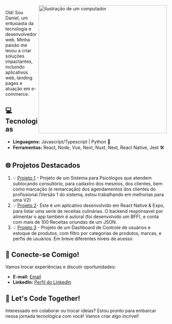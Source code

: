 <img src="https://raw.githubusercontent.com/MicaelliMedeiros/micaellimedeiros/master/image/computer-illustration.png" alt="ilustração de um computador" min-width="400px" max-width="400px" width="400px" align="right">

<p align="left"> 
Olá! Sou Daniel, um entusiasta da tecnologia e desenvolvedor web. Minha paixão me levou a criar soluções impactantes, incluindo aplicativos web, landing pages e atuação em e-commerce.

## 💻 Tecnologias

- **Linguagens:** Javascript/Typescript  | Python 🚀
- **Ferramentas:** React, Node, Vue, Next, Nuxt, Nest, React Native, Jest 🛠️

## 🌐 Projetos Destacados

1. 💡 [Projeto 1](https://psiboard.vercel.app/) - Projeto de um Sistema para Psicólogos que atendem sublocando consultório, para cadastro dos mesmos, dos clientes, bem como marcação (e remarcação) dos agendamentos dos clientes do profissional.(Versão 1 do sistema, estou trabalhando em melhorias para uma V2)
2. 💡 [Projeto 2](https://github.com/NogueiraDan/appReceitas)- Este é um aplicativo desenvolvido em React Native & Expo, para listar uma serie de receitas culinárias. O backend responsavel por alimentar o app também é autoral (foi desenvolvido um BFF), e conta com mais de 100 Receitas oriundas de um JSON.
3. 💡 [Projeto 3](https://github.com/NogueiraDan/dashboard) - Projeto de um Dashboard de Controle de usuários e estoque de produtos, com filtro por categorias de produtos, marcas, e perfis de usuários. Em breve diferentes níveis de acesso

## 🤝 Conecte-se Comigo!

Vamos trocar experiências e discutir oportunidades:

- **E-mail:** [Email](mailto:silvanogueira3460@gmail.com)
- **LinkedIn:** [Perfil do LinkedIn](https://www.linkedin.com/in/daniel-nogueira-496813222/)

## 🚀 Let's Code Together!

Interessado em colaborar ou trocar ideias? Estou pronto para embarcar nessa jornada tecnológica com você! Vamos criar algo incrível!

</p>

